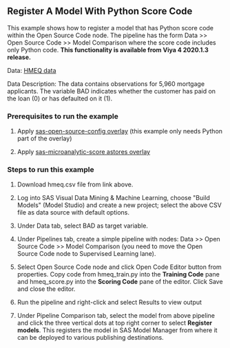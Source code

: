 ## Register A Model With Python Score Code

This example shows how to register a model that has Python score code within the Open Source Code node. The pipeline has the form Data >> Open Source Code >> Model Comparison where the score code includes only Python code. **This functionality is available from Viya 4 2020.1.3 release.**

Data: [HMEQ data](https://github.com/sassoftware/sas-viya-dmml-pipelines/tree/master/data/hmeq.csv)

Data Description: The data contains observations for 5,960 mortgage applicants. The variable BAD indicates whether the customer has paid on the loan (0) or has defaulted on it (1).


### Prerequisites to run the example
1. Apply [sas-open-source-config overlay](https://go.documentation.sas.com/?cdcId=vdmmlcdc&cdcVersion=v_002&docsetId=vdmmlref&docsetTarget=n0uzvzre3sg7a5n1c30ipu1s039w.htm&locale=en) (this example only needs Python part of the overlay)

2. Apply [sas-microanalytic-score astores overlay](https://go.documentation.sas.com/?docsetId=masag&docsetTarget=n0er040gsczf7bn1mndiw7znffad.htm&docsetVersion=v_002&locale=en)


### Steps to run this example
1. Download hmeq.csv file from link above.

2. Log into SAS Visual Data Mining & Machine Learning, choose "Build Models" (Model Studio) and create a new project; select the above CSV file as data source with default options.

3. Under Data tab, select BAD as target variable.

4. Under Pipelines tab, create a simple pipeline with nodes: Data >> Open Source Code >> Model Comparison (you need to move the Open Source Code node to Supervised Learning lane).

5. Select Open Source Code node and click Open Code Editor button from properties. Copy code from hmeq_train.py into the **Training Code** pane and hmeq_score.py into the **Scoring Code** pane of the editor. Click Save and close the editor.

6. Run the pipeline and right-click and select Results to view output

7. Under Pipeline Comparison tab, select the model from above pipeline and click the three vertical dots at top right corner to select **Register models**. This registers the model in SAS Model Manager from where it can be deployed to various publishing destinations.
